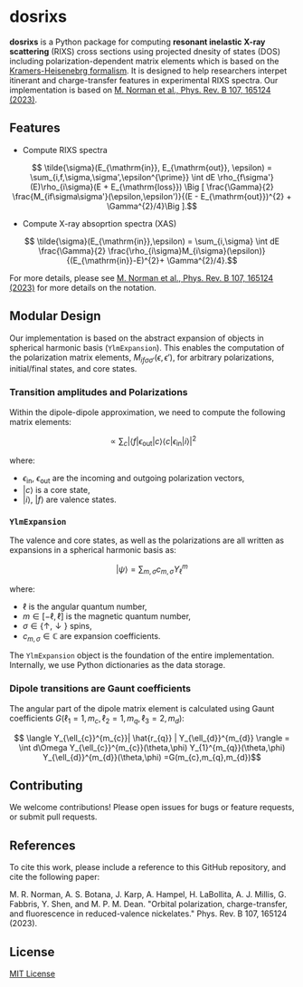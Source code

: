 # dosrixs

**dosrixs** is a Python package for computing **resonant inelastic X-ray scattering** (RIXS) cross sections 
using projected dnesity of states (DOS) including polarization-dependent matrix elements which is based on the [Kramers-Heisenebrg formalism](https://journals.aps.org/prb/abstract/10.1103/PhysRevB.59.2649).
It is designed to help researchers interpet
itinerant and charge-transfer features in experimental RIXS spectra. 
Our implementation is based on [M. Norman et al., Phys. Rev. B 107, 165124 (2023)](https://journals.aps.org/prb/abstract/10.1103/PhysRevB.107.165124).

## Features
- Compute RIXS spectra 
  
$$ \tilde{\sigma}(E_{\mathrm{in}}, E_{\mathrm{out}}, \epsilon) = \sum_{i,f,\sigma,\sigma',\epsilon^{\prime}} \int dE \rho_{f\sigma'}(E)\rho_{i\sigma}(E + E_{\mathrm{loss}}) \Big [ \frac{\Gamma}{2} \frac{M_{if\sigma\sigma'}(\epsilon,\epsilon')}{(E - E_{\mathrm{out}})^{2} + \Gamma^{2}/4}\Big ].$$

- Compute X-ray absoprtion spectra (XAS)

$$ \tilde{\sigma}(E_{\mathrm{in}},\epsilon) = \sum_{i,\sigma} \int dE \frac{\Gamma}{2} \frac{\rho_{i\sigma}M_{i\sigma}(\epsilon)}{(E_{\mathrm{in}}-E)^{2}+ \Gamma^{2}/4}.$$

For more details, please see [M. Norman et al., Phys. Rev. B 107, 165124 (2023)](https://journals.aps.org/prb/abstract/10.1103/PhysRevB.107.165124) for more details on the notation.

## Modular Design
  Our implementation is based on the abstract expansion of objects in spherical harmonic basis (``YlmExpansion``). This enables the computation of the polarization matrix elements, $M_{if\sigma\sigma'}(\epsilon,\epsilon')$, for arbitrary polarizations, initial/final states, and core states.

### Transition amplitudes and Polarizations

Within the dipole-dipole approximation, we need to compute the following matrix elements:

$$ \propto \sum_{c} \Big | \langle f|\epsilon_{\mathrm{out}} |c\rangle\langle c | \epsilon_{\mathrm{in}} | i\rangle \Big |^{2}$$

where:

* $\epsilon_{\mathrm{in}}$, $\epsilon_{\mathrm{out}}$ are the incoming and outgoing polarization vectors,
* $|c\rangle$ is a core state,
* $|i\rangle$, $|f\rangle$ are valence states.

### ``YlmExpansion``
The valence and core states, as well as the polarizations are all written as expansions in a spherical harmonic basis as:

$$ |\psi\rangle = \sum_{m,\sigma} c_{m,\sigma}Y_{\ell}^{m} $$

where:
* $\ell$ is the angular quantum number,
* $m \in [-\ell, \ell]$ is the magnetic quantum number,
* $\sigma \in \{\uparrow,\downarrow \}$ spins,
* $c_{m,\sigma} \in \mathbb{C}$ are expansion coefficients.

The ``YlmExpansion`` object is the foundation of the entire implementation. Internally, we use Python dictionaries as the data storage.

### Dipole transitions are Gaunt coefficients
The angular part of the dipole matrix element is calculated using Gaunt coefficients $G(\ell_{1}=1, m_{c}, \ell_{2}=1, m_{q}, \ell_{3}=2, m_{d})$:

$$ \langle Y_{\ell_{c}}^{m_{c}}| \hat{r_{q}} | Y_{\ell_{d}}^{m_{d}} \rangle = \int d\Omega Y_{\ell_{c}}^{m_{c}}(\theta,\phi) Y_{1}^{m_{q}}(\theta,\phi) Y_{\ell_{d}}^{m_{d}}(\theta,\phi) =G(m_{c},m_{q},m_{d})$$

## Contributing
We welcome contributions! Please open issues for bugs or feature requests, or submit pull requests.

## References
To cite this work, please include a reference to this GitHub repository, and cite the following paper:

M. R. Norman, A. S. Botana, J. Karp, A. Hampel, H. LaBollita, A. J. Millis, G. Fabbris, Y. Shen, and M. P. M. Dean. "Orbital polarization, charge-transfer, and fluorescence in reduced-valence nickelates." Phys. Rev. B 107, 165124 (2023).


## License

[MIT License](LICENSE)
